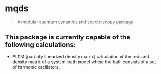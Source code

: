 # mqds

> A modular quantum dynamics and spectroscopy package

This package is currently capable of the following calculations:
----

* PLDM (partially linearized density matrix) calculation of the reduced density matrix of a system-bath model where the bath consists of a set of harmonic oscillators.

